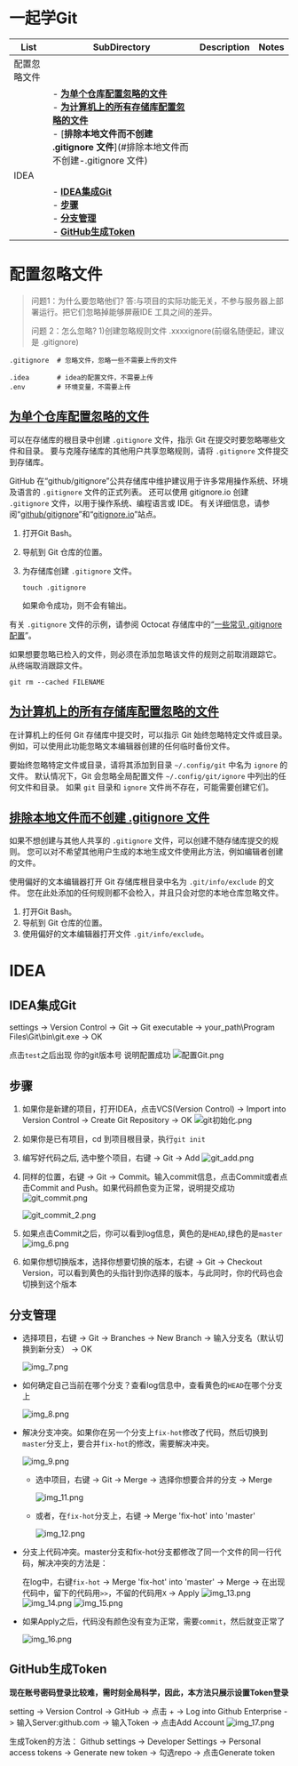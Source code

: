 #  一起学Git

| List         | SubDirectory                                                                                                                                              | Description | Notes |
| ------------ |-----------------------------------------------------------------------------------------------------------------------------------------------------------| ----------- | ----- |
| 配置忽略文件 |                                                                                                                                                           |             |       |
|              | - [**为单个仓库配置忽略的文件**](#为单个仓库配置忽略的文件)<br />- [**为计算机上的所有存储库配置忽略的文件**](#为计算机上的所有存储库配置忽略的文件)<br />- [**排除本地文件而不创建 .gitignore 文件**](#排除本地文件而不创建-.gitignore 文件) |             |       |
| IDEA         |                                                                                                                                                           |             |       |
|              | - [**IDEA集成Git**](#IDEA集成Git)<br />- [**步骤**](#步骤)<br />- [**分支管理**](#分支管理)<br />- [**GitHub生成Token**](#GitHub生成Token)                                    |             |       |



# 配置忽略文件

> 问题1：为什么要忽略他们?
> 答:与项目的实际功能无关，不参与服务器上部署运行。把它们忽略掉能够屏蔽IDE 工具之间的差异。
>
> 问题 2：怎么忽略?
> 1)创建忽略规则文件 .xxxxignore(前缀名随便起，建议是 .gitignore)

```text
.gitignore  # 忽略文件，忽略一些不需要上传的文件

.idea       # idea的配置文件，不需要上传
.env        # 环境变量，不需要上传
```

## [为单个仓库配置忽略的文件](https://docs.github.com/zh/get-started/getting-started-with-git/ignoring-files#configuring-ignored-files-for-a-single-repository)

可以在存储库的根目录中创建 `.gitignore` 文件，指示 Git 在提交时要忽略哪些文件和目录。 要与克隆存储库的其他用户共享忽略规则，请将 `.gitignore` 文件提交到存储库。

GitHub 在“github/gitignore”公共存储库中维护建议用于许多常用操作系统、环境及语言的 `.gitignore` 文件的正式列表。 还可以使用 gitignore.io 创建 `.gitignore` 文件，以用于操作系统、编程语言或 IDE。 有关详细信息，请参阅“[github/gitignore](https://github.com/github/gitignore)”和“[gitignore.io](https://www.gitignore.io/)”站点。

1. 打开Git Bash。

2. 导航到 Git 仓库的位置。

3. 为存储库创建 `.gitignore` 文件。

   ```shell
   touch .gitignore
   ```

   如果命令成功，则不会有输出。

有关 `.gitignore` 文件的示例，请参阅 Octocat 存储库中的“[一些常见 .gitignore 配置](https://gist.github.com/octocat/9257657)”。

如果想要忽略已检入的文件，则必须在添加忽略该文件的规则之前取消跟踪它。 从终端取消跟踪文件。

```shell
git rm --cached FILENAME
```

## [为计算机上的所有存储库配置忽略的文件](https://docs.github.com/zh/get-started/getting-started-with-git/ignoring-files#configuring-ignored-files-for-all-repositories-on-your-computer)

在计算机上的任何 Git 存储库中提交时，可以指示 Git 始终忽略特定文件或目录。 例如，可以使用此功能忽略文本编辑器创建的任何临时备份文件。

要始终忽略特定文件或目录，请将其添加到目录 `~/.config/git` 中名为 `ignore` 的文件。 默认情况下，Git 会忽略全局配置文件 `~/.config/git/ignore` 中列出的任何文件和目录。 如果 `git` 目录和 `ignore` 文件尚不存在，可能需要创建它们。

## [排除本地文件而不创建 .gitignore 文件](https://docs.github.com/zh/get-started/getting-started-with-git/ignoring-files#excluding-local-files-without-creating-a-gitignore-file)

如果不想创建与其他人共享的 `.gitignore` 文件，可以创建不随存储库提交的规则。 您可以对不希望其他用户生成的本地生成文件使用此方法，例如编辑者创建的文件。

使用偏好的文本编辑器打开 Git 存储库根目录中名为 `.git/info/exclude` 的文件。 您在此处添加的任何规则都不会检入，并且只会对您的本地仓库忽略文件。

1. 打开Git Bash。
2. 导航到 Git 仓库的位置。
3. 使用偏好的文本编辑器打开文件 `.git/info/exclude`。

# IDEA

## IDEA集成Git
settings -> Version Control -> Git -> Git executable -> your_path\Program Files\Git\bin\git.exe -> OK

点击`test`之后出现 你的git版本号  说明配置成功
![配置Git.png](images%2Fimg_1.png)

## 步骤

1. 如果你是新建的项目，打开IDEA，点击VCS(Version Control) -> Import into Version Control -> Create Git Repository -> OK
   ![git初始化.png](images%2Fimg_2.png)
2. 如果你是已有项目，cd 到项目根目录，执行`git init`
3. 编写好代码之后, 选中整个项目，右键 -> Git -> Add
   ![git_add.png](images%2Fimg_3.png)
4. 同样的位置，右键 -> Git -> Commit。输入commit信息，点击Commit或者点击Commit and Push。如果代码颜色变为正常，说明提交成功
   ![git_commit.png](images%2Fimg_4.png)

   ![git_commit_2.png](images%2Fimg_5.png)
5. 如果点击Commit之后，你可以看到log信息，黄色的是`HEAD`,绿色的是`master`
   ![img_6.png](images%2Fimg_6.png)
6. 如果你想切换版本，选择你想要切换的版本，右键 -> Git -> Checkout Version，可以看到黄色的头指针到你选择的版本，与此同时，你的代码也会切换到这个版本

## 分支管理
- 选择项目，右键 -> Git -> Branches -> New Branch -> 输入分支名（默认切换到新分支） -> OK

  ![img_7.png](images%2Fimg_7.png)
- 如何确定自己当前在哪个分支？查看log信息中，查看黄色的`HEAD`在哪个分支上

  ![img_8.png](images%2Fimg_8.png)
- 解决分支冲突。如果你在另一个分支上`fix-hot`修改了代码，然后切换到`master`分支上，要合并`fix-hot`的修改，需要解决冲突。

  ![img_9.png](images%2Fimg_9.png)
  - 选中项目，右键 -> Git -> Merge -> 选择你想要合并的分支 -> Merge

    ![img_11.png](images%2Fimg_11.png)
  - 或者，在`fix-hot`分支上，右键 -> Merge 'fix-hot' into 'master'
  
    ![img_12.png](images%2Fimg_12.png)

- 分支上代码冲突。master分支和fix-hot分支都修改了同一个文件的同一行代码，解决冲突的方法是：
  
  在log中，右键`fix-hot` -> Merge 'fix-hot' into 'master' -> Merge -> 在出现代码中，留下的代码用`>>`，不留的代码用`X` -> Apply
  ![img_13.png](images%2Fimg_13.png)
  ![img_14.png](images%2Fimg_14.png)
  ![img_15.png](images%2Fimg_15.png)

- 如果Apply之后，代码没有颜色没有变为正常，需要`commit`，然后就变正常了

  ![img_16.png](images%2Fimg_16.png)

## GitHub生成Token

**现在账号密码登录比较难，需时刻全局科学，因此，本方法只展示设置Token登录**

setting -> Version Control -> GitHub -> 点击 + -> Log into Github Enterprise -> 输入Server:github.com -> 输入Token -> 点击Add Account
![img_17.png](images%2Fimg_17.png)

生成Token的方法：
Github settings -> Developer Settings -> Personal access tokens -> Generate new token -> 勾选repo -> 点击Generate token













